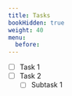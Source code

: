 ```yaml
---
title: Tasks
bookHidden: true
weight: 40
menu:
  before:
---
```


- [ ] Task 1
- [ ] Task 2
  - [ ] Subtask 1